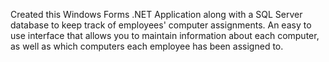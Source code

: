 Created this Windows Forms .NET Application along with a SQL Server database to keep track of employees' computer assignments. An easy to use interface that allows you to maintain information about each computer, as well as which computers each employee has been assigned to.
